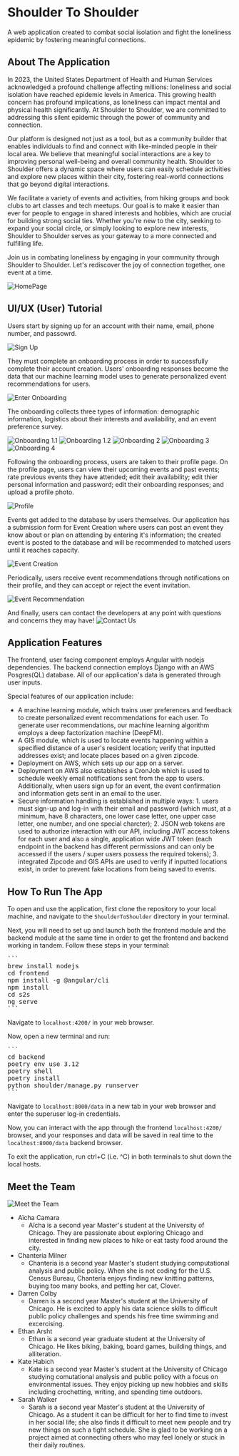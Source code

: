 # Shoulder To Shoulder

A web application created to combat social isolation and fight the loneliness epidemic by fostering meaningful connections.

## About The Application

In 2023, the United States Department of Health and Human Services acknowledged a profound challenge affecting millions: loneliness and social isolation have reached epidemic levels in America. This growing health concern has profound implications, as loneliness can impact mental and physical health significantly. At Shoulder to Shoulder, we are committed to addressing this silent epidemic through the power of community and connection.

Our platform is designed not just as a tool, but as a community builder that enables individuals to find and connect with like-minded people in their local area. We believe that meaningful social interactions are a key to improving personal well-being and overall community health. Shoulder to Shoulder offers a dynamic space where users can easily schedule activities and explore new places within their city, fostering real-world connections that go beyond digital interactions.

We facilitate a variety of events and activities, from hiking groups and book clubs to art classes and tech meetups. Our goal is to make it easier than ever for people to engage in shared interests and hobbies, which are crucial for building strong social ties. Whether you're new to the city, seeking to expand your social circle, or simply looking to explore new interests, Shoulder to Shoulder serves as your gateway to a more connected and fulfilling life.

Join us in combating loneliness by engaging in your community through Shoulder to Shoulder. Let's rediscover the joy of connection together, one event at a time.

![HomePage](docs/media/home_page.png)

## UI/UX (User) Tutorial 

Users start by signing up for an account with their name, email, phone number, and passowrd. 

![Sign Up](docs/media/sign_up_page.png)

They must complete an onboarding process in order to successfully complete their account creation. Users' onboarding responses become the data that our machine learning model uses to generate personalized event recommendations for users. 

![Enter Onboarding](docs/media/onboarding_entry.png)

The onboarding collects three types of information: demographic information, logistics about their interests and availability, and an event preference survey. 

![Onboarding 1.1](docs/media/onboarding_1_1.png)
![Onboarding 1.2](docs/media/onboarding_1_2.png)
![Onboarding 2](docs/media/onboarding_2.png)
![Onboarding 3](docs/media/onboarding_3.png)
![Onboarding 4](docs/media/onboarding_4.png)

Following the onboarding process, users are taken to their profile page. On the profile page, users can view their upcoming events and past events; rate previous events they have attended; edit their availability; edit thier personal information and password; edit their onboarding responses; and upload a profile photo. 

![Profile](docs/media/profile_overview.png)

Events get added to the database by users themselves. Our application has a submission form for Event Creation where users can post an event they know about or plan on attending by entering it's information; the created event is posted to the database and will be recommended to matched users until it reaches capacity.

![Event Creation](docs/media/event_creation.png)

Periodically, users receive event recommendations through notifications on their profile, and they can accept or reject the event invitation. 

![Event Recommendation](docs/media/event_suggestion.png)

And finally, users can contact the developers at any point with questions and concerns they may have!
![Contact Us](docs/media/contact_us_page.png)


## Application Features
The frontend, user facing component employs Angular with nodejs dependencies. The backend connection employs Django with an AWS Posgres(QL) database. All of our application's data is generated through user inputs.

Special features of our application include:
- A machine learning module, which trains user preferences and feedback to create personalized event recommendations for each user. To generate user recommendations, our machine learning algorithm employs a deep factorization machine (DeepFM). 
- A GIS module, which is used to locate events happening within a specified distance of a user's resident location; verify that inputted addresses exist; and locate places based on a given zipcode. 
- Deployment on AWS, which sets up our app on a server.
- Deployment on AWS also establishes a CronJob which is used to schedule weekly email notifications sent from the app to users. Additionally, when users sign up for an event, the event confirmation and information gets sent in an email to the user.
- Secure information handling is established in multiple ways: 1. users must sign-up and log-in with their email and password (which must, at a minimum, have 8 characters, one lower case letter, one upper case letter, one number, and one special charcter); 2. JSON web tokens are used to authorize interaction with our API, including JWT access tokens for each user and also a single, application wide JWT token (each endpoint in the backend has different permissions and can only be accessed if the users / super users possess the required tokens); 3. integrated Zipcode and GIS APIs are used to verify if inputted locations exist, in order to prevent fake locations from being saved to events. 

## How To Run The App

To open and use the application, first clone the repository to your local machine, and navigate to the `ShoulderToShoulder` directory in your terminal. 

Next, you will need to set up and launch both the frontend module and the backend module at the same time in order to get the frontend and backend working in tandem. Follow these steps in your terminal:

<pre>
```
brew install nodejs
cd frontend
npm install -g @angular/cli
npm install
cd s2s
ng serve
```
</pre>

Navigate to `localhost:4200/` in your web browser. 

Now, open a new terminal and run:

<pre>
```
cd backend
poetry env use 3.12
poetry shell
poetry install
python shoulder/manage.py runserver
```
</pre>

Navigate to `localhost:8000/data` in a new tab in your web browser and enter the superuser log-in credentials.

Now, you can interact with the app through the frontend `localhost:4200/` browser, and your responses and data will be saved in real time to the `localhost:8000/data` backend browser. 

To exit the application, run ctrl+C (i.e. ^C) in both terminals to shut down the local hosts.

## Meet the Team

![Meet the Team](docs/media/meet_the_team.png)

- Aïcha Camara
    - Aïcha is a second year Master's student at the University of Chicago. They are passionate about exploring Chicago and interested in finding new places to hike or eat tasty food around the city.
- Chanteria Milner
    - Chanteria is a second year Master's student studying computational analysis and public policy. When she is not coding for the U.S. Census Bureau, Chanteria enjoys finding new knitting patterns, buying too many books, and petting her cat, Clover.
- Darren Colby
    - Darren is a second year Master's student at the University of Chicago. He is excited to apply his data science skills to difficult public policy challenges and spends his free time swimming and excercising.
- Ethan Arsht
    - Ethan is a second year graduate student at the University of Chicago. He likes biking, baking, board games, building things, and alliteration.
- Kate Habich
    - Kate is a second year Master's student at the University of Chicago studying comutational analysis and public policy with a focus on environmental issues. They enjoy picking up new hobbies and skills including crochetting, writing, and spending time outdoors.
- Sarah Walker
    - Sarah is a second year Master's student at the University of Chicago. As a student it can be difficult for her to find time to invest in her social life; she also finds it difficult to meet new people and try new things on such a tight schedule. She is glad to be working on a project aimed at connecting others who may feel lonely or stuck in their daily routines.


